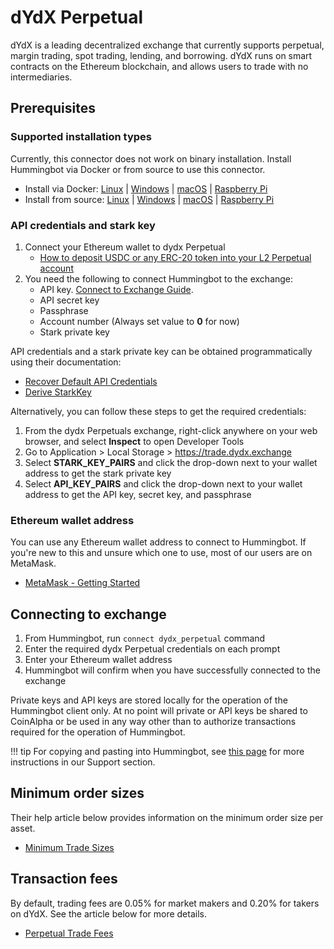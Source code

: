 # dYdX Perpetual

dYdX is a leading decentralized exchange that currently supports perpetual, margin trading, spot trading, lending, and borrowing. dYdX runs on smart contracts on the Ethereum blockchain, and allows users to trade with no intermediaries.

## Prerequisites

### Supported installation types

Currently, this connector does not work on binary installation. Install Hummingbot via Docker or from source to use this connector.

- Install via Docker: [Linux](/installation/linux/#install-via-docker) | [Windows](/installation/windows/#install-via-docker) | [macOS](/installation/mac/#install-via-docker) | [Raspberry Pi](/installation/raspberry/)
- Install from source: [Linux](/installation/linux/#install-from-source) | [Windows](/installation/windows/#install-from-source) | [macOS](/installation/mac/#install-from-source) | [Raspberry Pi](/installation/raspberry/#install-from-source)

### API credentials and stark key

1. Connect your Ethereum wallet to dydx Perpetual
   - [How to deposit USDC or any ERC-20 token into your L2 Perpetual account](https://help.dydx.exchange/en/articles/5108497-how-to-deposit-usdc-or-any-erc-20-token-into-your-l2-perpetual-account?utm_content=article_5108497)
2. You need the following to connect Hummingbot to the exchange:
   - API key. [Connect to Exchange Guide](/operation/connect-exchange).
   - API secret key
   - Passphrase
   - Account number (Always set value to **0** for now)
   - Stark private key

API credentials and a stark private key can be obtained programmatically using their documentation:

- [Recover Default API Credentials](https://docs.dydx.exchange/?python#recover-default-api-credentials)
- [Derive StarkKey](https://docs.dydx.exchange/?python#derive-starkkey)

Alternatively, you can follow these steps to get the required credentials:

1. From the dydx Perpetuals exchange, right-click anywhere on your web browser, and select **Inspect** to open Developer Tools
2. Go to Application > Local Storage > https://trade.dydx.exchange
3. Select **STARK_KEY_PAIRS** and click the drop-down next to your wallet address to get the stark private key
4. Select **API_KEY_PAIRS** and click the drop-down next to your wallet address to get the API key, secret key, and passphrase

### Ethereum wallet address

You can use any Ethereum wallet address to connect to Hummingbot. If you're new to this and unsure which one to use, most of our users are on MetaMask.

- [MetaMask - Getting Started](https://metamask.io/faqs.html)

## Connecting to exchange

1. From Hummingbot, run `connect dydx_perpetual` command
2. Enter the required dydx Perpetual credentials on each prompt
3. Enter your Ethereum wallet address
4. Hummingbot will confirm when you have successfully connected to the exchange

Private keys and API keys are stored locally for the operation of the Hummingbot client only. At no point will private or API keys be shared to CoinAlpha or be used in any way other than to authorize transactions required for the operation of Hummingbot.

!!! tip
    For copying and pasting into Hummingbot, see [this page](https://hummingbot.zendesk.com/hc/en-us/articles/900004871203-Copy-and-paste-your-API-keys) for more instructions in our Support section.

## Minimum order sizes

Their help article below provides information on the minimum order size per asset.

- [Minimum Trade Sizes](https://help.dydx.exchange/en/articles/4798055-what-is-the-minimum-order-size-on-perpetuals)

## Transaction fees

By default, trading fees are 0.05% for market makers and 0.20% for takers on dYdX. See the article below for more details.

- [Perpetual Trade Fees](https://help.dydx.exchange/en/articles/4798040-perpetual-trade-fees)
